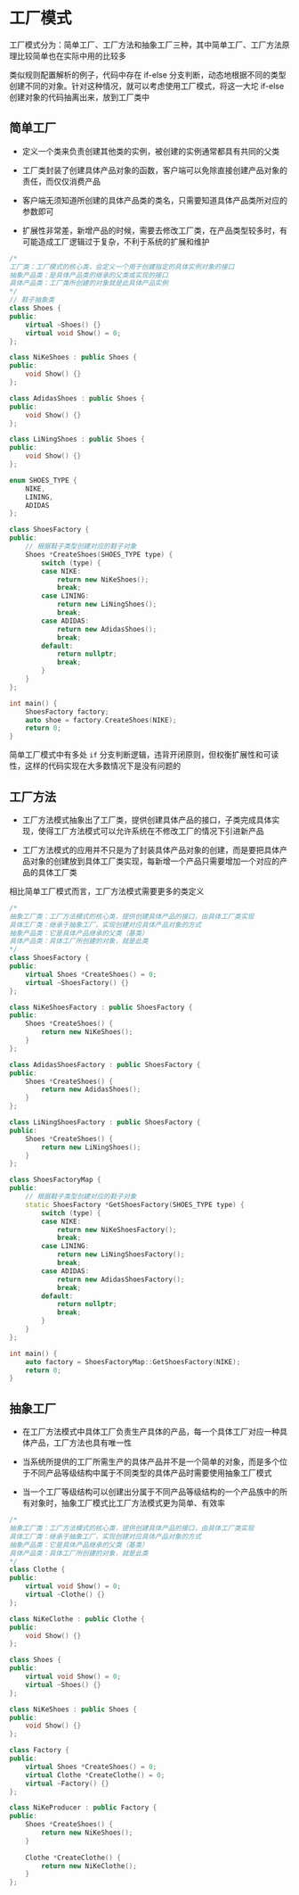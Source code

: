 # 工厂模式

工厂模式分为：简单工厂、工厂方法和抽象工厂三种，其中简单工厂、工厂方法原理比较简单也在实际中用的比较多

类似规则配置解析的例子，代码中存在 if-else 分支判断，动态地根据不同的类型创建不同的对象。针对这种情况，就可以考虑使用工厂模式，将这一大坨 if-else 创建对象的代码抽离出来，放到工厂类中

## 简单工厂

- 定义一个类来负责创建其他类的实例，被创建的实例通常都具有共同的父类

- 工厂类封装了创建具体产品对象的函数，客户端可以免除直接创建产品对象的责任，而仅仅消费产品

- 客户端无须知道所创建的具体产品类的类名，只需要知道具体产品类所对应的参数即可

- 扩展性非常差，新增产品的时候，需要去修改工厂类，在产品类型较多时，有可能造成工厂逻辑过于复杂，不利于系统的扩展和维护

```cpp
/*
工厂类：工厂模式的核心类，会定义一个用于创建指定的具体实例对象的接口
抽象产品类：是具体产品类的继承的父类或实现的接口
具体产品类：工厂类所创建的对象就是此具体产品实例
*/
// 鞋子抽象类
class Shoes {
public:
    virtual ~Shoes() {}
    virtual void Show() = 0;
};

class NiKeShoes : public Shoes {
public:
    void Show() {}
};

class AdidasShoes : public Shoes {
public:
    void Show() {}
};

class LiNingShoes : public Shoes {
public:
    void Show() {}
};

enum SHOES_TYPE {
    NIKE,
    LINING,
    ADIDAS
};

class ShoesFactory {
public:
    // 根据鞋子类型创建对应的鞋子对象
    Shoes *CreateShoes(SHOES_TYPE type) {
        switch (type) {
        case NIKE:
            return new NiKeShoes();
            break;
        case LINING:
            return new LiNingShoes();
            break;
        case ADIDAS:
            return new AdidasShoes();
            break;
        default:
            return nullptr;
            break;
        }
    }
};

int main() {
    ShoesFactory factory;
    auto shoe = factory.CreateShoes(NIKE);
    return 0;
}
```

简单工厂模式中有多处 `if` 分支判断逻辑，违背开闭原则，但权衡扩展性和可读性，这样的代码实现在大多数情况下是没有问题的

## 工厂方法

- 工厂方法模式抽象出了工厂类，提供创建具体产品的接口，子类完成具体实现，使得工厂方法模式可以允许系统在不修改工厂的情况下引进新产品

- 工厂方法模式的应用并不只是为了封装具体产品对象的创建，而是要把具体产品对象的创建放到具体工厂类实现，每新增一个产品只需要增加一个对应的产品的具体工厂类

相比简单工厂模式而言，工厂方法模式需要更多的类定义

```cpp
/*
抽象工厂类：工厂方法模式的核心类，提供创建具体产品的接口，由具体工厂类实现
具体工厂类：继承于抽象工厂，实现创建对应具体产品对象的方式
抽象产品类：它是具体产品继承的父类（基类）
具体产品类：具体工厂所创建的对象，就是此类
*/
class ShoesFactory {
public:
    virtual Shoes *CreateShoes() = 0;
    virtual ~ShoesFactory() {}
};

class NiKeShoesFactory : public ShoesFactory {
public:
    Shoes *CreateShoes() {
        return new NiKeShoes();
    }
};

class AdidasShoesFactory : public ShoesFactory {
public:
    Shoes *CreateShoes() {
        return new AdidasShoes();
    }
};

class LiNingShoesFactory : public ShoesFactory {
public:
    Shoes *CreateShoes() {
        return new LiNingShoes();
    }
};

class ShoesFactoryMap {
public:
    // 根据鞋子类型创建对应的鞋子对象
    static ShoesFactory *GetShoesFactory(SHOES_TYPE type) {
        switch (type) {
        case NIKE:
            return new NiKeShoesFactory();
            break;
        case LINING:
            return new LiNingShoesFactory();
            break;
        case ADIDAS:
            return new AdidasShoesFactory();
            break;
        default:
            return nullptr;
            break;
        }
    }
};

int main() {
    auto factory = ShoesFactoryMap::GetShoesFactory(NIKE);
    return 0;
}
```

## 抽象工厂

- 在工厂方法模式中具体工厂负责生产具体的产品，每一个具体工厂对应一种具体产品，工厂方法也具有唯一性

- 当系统所提供的工厂所需生产的具体产品并不是一个简单的对象，而是多个位于不同产品等级结构中属于不同类型的具体产品时需要使用抽象工厂模式

- 当一个工厂等级结构可以创建出分属于不同产品等级结构的一个产品族中的所有对象时，抽象工厂模式比工厂方法模式更为简单、有效率

```cpp
/*
抽象工厂类：工厂方法模式的核心类，提供创建具体产品的接口，由具体工厂类实现
具体工厂类：继承于抽象工厂，实现创建对应具体产品对象的方式
抽象产品类：它是具体产品继承的父类（基类）
具体产品类：具体工厂所创建的对象，就是此类
*/
class Clothe {
public:
    virtual void Show() = 0;
    virtual ~Clothe() {}
};

class NiKeClothe : public Clothe {
public:
    void Show() {}
};

class Shoes {
public:
    virtual void Show() = 0;
    virtual ~Shoes() {}
};

class NiKeShoes : public Shoes {
public:
    void Show() {}
};

class Factory {
public:
    virtual Shoes *CreateShoes() = 0;
	virtual Clothe *CreateClothe() = 0;
    virtual ~Factory() {}
};

class NiKeProducer : public Factory {
public:
    Shoes *CreateShoes() {
        return new NiKeShoes();
    }
	
	Clothe *CreateClothe() {
        return new NiKeClothe();
    }
};
```